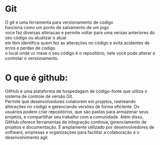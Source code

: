 # Git
O git e uma ferramenta para versionamento de codigo  
funciona como um ponto de salvamento de um jogo  
voce faz diversas alteracao e permite voltar para uma versao anteriores do seu código ou atualizar o atual  
ele tbm identifica quem fez as alterações no código e evita acidentes de erros e perdas de codigo  
o local onde vc mexe o seu código é o repositório, nele você pode alterar e controlar o versionamento.  
# O que é github: 
GitHub é uma plataforma de hospedagem de código-fonte que utiliza o sistema de controle de versão Git.  
Permite que desenvolvedores colaborem em projetos, rastreando alterações no código e gerenciando versões de forma eficiente. 
Os usuários podem criar repositórios, que são pastas para armazenar seus projetos, e compartilhar seu trabalho com a comunidade. 
Além disso, GitHub oferece ferramentas de integração contínua, gerenciamento de projetos e documentação. 
É amplamente utilizado por desenvolvedores de software, empresas e organizações para facilitar a colaboração e o desenvolvimento ágil.